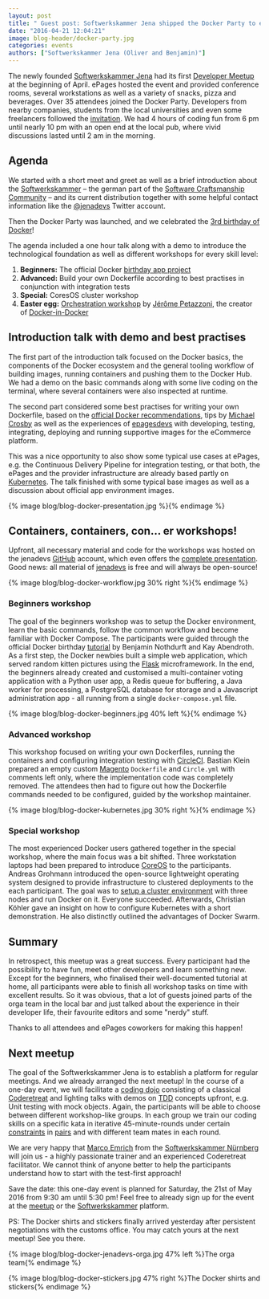 ```yaml
---
layout: post
title: " Guest post: Softwerkskammer Jena shipped the Docker Party to ePages!"
date: "2016-04-21 12:04:21"
image: blog-header/docker-party.jpg
categories: events
authors: ["Softwerkskammer Jena (Oliver and Benjamin)"]
---
```


The newly founded [Softwerkskammer Jena](http://www.softwerkskammer.org/groups/jena) had its first [Developer Meetup](http://www.meetup.com/jenadevs) at the beginning of April.
ePages hosted the event and provided conference rooms, several workstations as well as a variety of snacks, pizza and beverages.
Over 35 attendees joined the Docker Party.
Developers from nearby companies, students from the local universities and even some freelancers followed the [invitation](https://github.com/jenadevs/jenadevs-meetup-001-docker-party/blob/master/orga/Softwerkskammer_Jena_Developers_Meetup_001_Docker_Party.pdf).
We had 4 hours of coding fun from 6 pm until nearly 10 pm with an open end at the local pub, where vivid discussions lasted until 2 am in the morning.

## Agenda

We started with a short meet and greet as well as a brief introduction about the [Softwerkskammer](http://softwerkskammer.org) – the german part of the [Software Craftsmanship Community](http://manifesto.softwarecraftsmanship.org) – and its current distribution together with some helpful contact information like the [@jenadevs](https://twitter.com/jenadevs) Twitter account.

Then the Docker Party was launched, and we celebrated the [3rd birthday of Docker](https://www.docker.com/community/docker-birthday-3)!

The agenda included a one hour talk along with a demo to introduce the technological foundation as well as different workshops for every skill level:

  1. **Beginners:** The official Docker [birthday app project](https://github.com/jenadevs/docker-birthday-3)
  2. **Advanced:** Build your own Dockerfile according to best practises in conjunction with integration tests
  3. **Special:** CoresOS cluster workshop
  4. **Easter egg:** [Orchestration workshop](https://github.com/jenadevs/orchestration-workshop) by [Jérôme Petazzoni](https://twitter.com/jpetazzo), the creator of [Docker-in-Docker](https://github.com/jpetazzo/dind)

## Introduction talk with demo and best practises

The first part of the introduction talk focused on the Docker basics, the components of the Docker ecosystem and the general tooling workflow of building images, running containers and pushing them to the Docker Hub.
We had a demo on the basic commands along with some live coding on the terminal, where several containers were also inspected at runtime.

The second part considered some best practises for writing your own Dockerfile, based on the [official Docker recommendations](https://docs.docker.com/engine/userguide/eng-image/dockerfile_best-practices), tips by [Michael](http://crosbymichael.com/dockerfile-best-practices.html) [Crosby](http://crosbymichael.com/dockerfile-best-practices-take-2.html) as well as the experiences of [epagesdevs](http://twitter.com/epagesdevs) with developing, testing, integrating, deploying and running supportive images for the eCommerce platform.

This was a nice opportunity to also show some typical use cases at ePages, e.g. the Continuous Delivery Pipeline for integration testing, or that both, the ePages and the provider infrastructure are already based partly on [Kubernetes](http://kubernetes.io).
The talk finished with some typical base images as well as a discussion about official app environment images.

{% image blog/blog-docker-presentation.jpg %}{% endimage %}

## Containers, containers, con... er workshops!

Upfront, all necessary material and code for the workshops was hosted on the jenadevs [GitHub](https://github.com/jenadevs) account, which even offers the [complete presentation](https://github.com/jenadevs/jenadevs-meetup-001-docker-party).
Good news: all material of [jenadevs](https://github.com/jenadevs) is free and will always be open-source!

{% image blog/blog-docker-workflow.jpg 30% right %}{% endimage %}

### Beginners workshop

The goal of the beginners workshop was to setup the Docker environment, learn the basic commands, follow the common workflow and become familiar with Docker Compose.
The participants were guided through the official Docker birthday [tutorial](https://github.com/jenadevs/docker-birthday-3/blob/master/tutorial.md) by Benjamin Nothdurft and Kay Abendroth.
As a first step, the Docker newbies built a simple web application, which served random kitten pictures using the [Flask](http://flask.pocoo.org) microframework.
In the end, the beginners already created and customised a multi-container voting application with a Python user app, a Redis queue for buffering, a Java worker for processing, a PostgreSQL database for storage and a Javascript administration app - all running from a single `docker-compose.yml` file.

{% image blog/blog-docker-beginners.jpg 40% left %}{% endimage %}

### Advanced workshop

This workshop focused on writing your own Dockerfiles, running the containers and configuring integration testing with [CircleCI](https://circleci.com).
Bastian Klein prepared an empty custom [Magento](https://magento.com) `Dockerfile` and `Circle.yml` with comments left only, where the implementation code was completely removed.
The attendees then had to figure out how the Dockerfile commands needed to be configured, guided by the workshop maintainer.

{% image blog/blog-docker-kubernetes.jpg 30% right %}{% endimage %}

### Special workshop

The most experienced Docker users gathered together in the special workshop, where the main focus was a bit shifted.
Three workstation laptops had been prepared to introduce [CoreOS](https://coreos.com) to the participants.
Andreas Grohmann introduced the open-source lightweight operating system designed to provide infrastructure to clustered deployments to the each participant.
The goal was to [setup a cluster environment](https://developer.epages.com/blog/2016/01/19/setup-a-coreos-cluster.html#why-use-coreos) with three nodes and run Docker on it.
Everyone succeeded.
Afterwards, Christian Köhler gave an insight on how to configure Kubernetes with a short demonstration.
He also distinctly outlined the advantages of Docker Swarm.

## Summary

In retrospect, this meetup was a great success.
Every participant had the possibility to have fun, meet other developers and learn something new.
Except for the beginners, who finalised their well-documented tutorial at home, all participants were able to finish all workshop tasks on time with excellent results.
So it was obvious, that a lot of guests joined parts of the orga team in the local bar and just talked about the experience in their developer life, their favourite editors and some "nerdy" stuff.

Thanks to all attendees and ePages coworkers for making this happen!

## Next meetup

The goal of the Softwerkskammer Jena is to establish a platform for regular meetings.
And we already arranged the next meetup!
In the course of a one-day event, we will facilitate a [coding dojo](http://codingdojo.org) consisting of a classical [Coderetreat](http://coderetreat.org) and lighting talks with demos on [TDD](https://en.wikipedia.org/wiki/Test-driven_development) concepts upfront, e.g. Unit testing with mock objects.
Again, the participants will be able to choose between different workshop-like groups.
In each group we train our coding skills on a specific kata in iterative 45-minute-rounds under certain [constraints](http://coderetreat.org/facilitating/activity-catalog) in [pairs](https://en.wikipedia.org/wiki/Pair_programming) and with different team mates in each round.

We are very happy that [Marco Emrich](https://twitter.com/marcoemrich) from the [Softwerkskammer Nürnberg](https://www.softwerkskammer.org/groups/nuernberg) will join us - a highly passionate trainer and an experienced Coderetreat facilitator.
We cannot think of anyone better to help the participants understand how to start with the test-first approach!

Save the date: this one-day event is planned for Saturday, the 21st of May 2016 from 9:30 am until 5:30 pm!
Feel free to already sign up for the event at the [meetup](http://www.meetup.com/jenadevs) or the [Softwerkskammer](https://www.softwerkskammer.org/groups/jena) platform.

PS: The Docker shirts and stickers finally arrived yesterday after persistent negotiations with the customs office.
You may catch yours at the next meetup!
See you there.

{% image blog/blog-docker-jenadevs-orga.jpg 47% left %}The orga team{% endimage %}

{% image blog/blog-docker-stickers.jpg 47% right %}The Docker shirts and stickers{% endimage %}
